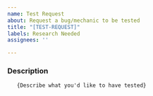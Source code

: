 ```yaml
---
name: Test Request
about: Request a bug/mechanic to be tested
title: "[TEST-REQUEST]"
labels: Research Needed
assignees: ''

---
```


### Description
       {Describe what you'd like to have tested}
